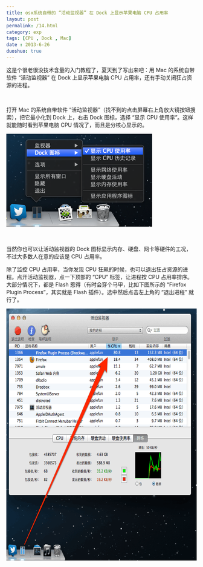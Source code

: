 ```yaml
---
title: osx系统自带的 “活动监视器” 在 Dock 上显示苹果电脑 CPU 占用率
layout: post
permalink: /14.html
category: exp
tags: [CPU , Dock , Mac]
date : 2013-6-26
duoshuo: true
---
```

这是个很老很没技术含量的入门教程了，夏天到了写出来吧：用 Mac 的系统自带软件 “活动监视器” 在 Dock 上显示苹果电脑 CPU 占用率，还有手动关闭狂占资源的进程。

&nbsp;

打开 Mac 的系统自带软件 “活动监视器”（找不到的点击屏幕右上角放大镜按钮搜索），把它最小化到 Dock 上，右击 Dock 图标，选择 “显示 CPU 使用率”。这样就能随时看到苹果电脑 CPU 情况了，而且是分核心显示的。

<img class="size-full wp-image-15 aligncenter" alt="1370590718_8081f458" src="/wp-content/uploads/2013/06/1370590718_8081f458.png" width="386" height="245" />

&nbsp;

当然你也可以让活动监视器的 Dock 图标显示内存、硬盘、网卡等硬件的工况，不过大多数人在意的应该是 CPU 占用率。

除了监控 CPU 占用率，当你发现 CPU 狂飙的时候，也可以退出狂占资源的进程。点开活动监视器，点一下顶部的 “CPU” 标签，让进程按 CPU 占用率排序。大部分情况下，都是 Flash 惹得（有时会穿个马甲，比如下图所示的 “Firefox Plugin Process”，其实就是 Flash 插件）。选中然后点击左上角的 “退出进程” 就行了。

<img class="size-full wp-image-16 aligncenter" alt="1370592983_63150fdf" src="/wp-content/uploads/2013/06/1370592983_63150fdf.png" width="669" height="665" />


